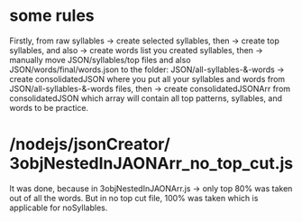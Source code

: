 # some rules

Firstly, from raw syllables
-> create selected syllables, then
-> create top syllables, and also
-> create words list you created syllables, then
-> manually move JSON/syllables/top files and also JSON/words/final/words.json to the folder: JSON/all-syllables-&-words
-> create consolidatedJSON where you put all your syllables and words from JSON/all-syllables-&-words files, then
-> create consolidatedJSONArr from consolidatedJSON which array will contain all top patterns, syllables, and words to be practice.

# /nodejs/jsonCreator/ 3objNestedInJAONArr_no_top_cut.js

It was done, because in 3objNestedInJAONArr.js -> only top 80% was taken out of all the words. But in no top cut file, 100% was taken which is applicable for noSyllables.
